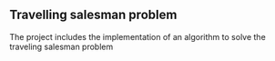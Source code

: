 ## Travelling salesman problem

The project includes the implementation of an algorithm to solve the traveling salesman problem 
